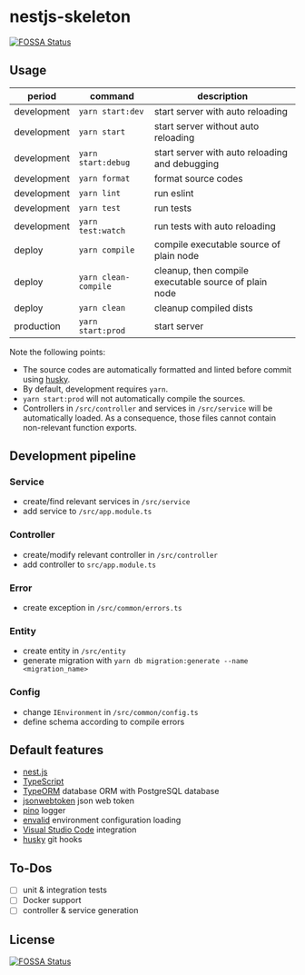 # nestjs-skeleton

[![FOSSA Status](https://app.fossa.io/api/projects/git%2Bgithub.com%2Fcoderfox%2Fnestjs-skeleton.svg?type=shield)](https://app.fossa.io/projects/git%2Bgithub.com%2Fcoderfox%2Fnestjs-skeleton?ref=badge_shield)

## Usage

| period      | command              | description                                           |
| ----------- | -------------------- | ----------------------------------------------------- |
| development | `yarn start:dev`     | start server with auto reloading                      |
| development | `yarn start`         | start server without auto reloading                   |
| development | `yarn start:debug`   | start server with auto reloading and debugging        |
| development | `yarn format`        | format source codes                                   |
| development | `yarn lint`          | run eslint                                            |
| development | `yarn test`          | run tests                                             |
| development | `yarn test:watch`    | run tests with auto reloading                         |
| deploy      | `yarn compile`       | compile executable source of plain node               |
| deploy      | `yarn clean-compile` | cleanup, then compile executable source of plain node |
| deploy      | `yarn clean`         | cleanup compiled dists                                |
| production  | `yarn start:prod`    | start server                                          |

Note the following points:

- The source codes are automatically formatted and linted before commit using [husky](https://github.com/typicode/husky).
- By default, development requires `yarn`.
- `yarn start:prod` will not automatically compile the sources.
- Controllers in `/src/controller` and services in `/src/service` will be automatically loaded. As a consequence, those files cannot contain non-relevant function exports.

## Development pipeline

### Service

- create/find relevant services in `/src/service`
- add service to `/src/app.module.ts`

### Controller

- create/modify relevant controller in `/src/controller`
- add controller to `src/app.module.ts`

### Error

- create exception in `/src/common/errors.ts`

### Entity

- create entity in `/src/entity`
- generate migration with `yarn db migration:generate --name <migration_name>`

### Config

- change `IEnvironment` in `/src/common/config.ts`
- define schema according to compile errors

## Default features

- [nest.js](https://nestjs.com)
- [TypeScript](https://www.typescriptlang.org)
- [TypeORM](https://typeorm.io) database ORM with PostgreSQL database
- [jsonwebtoken]() json web token
- [pino](https://github.com/pinojs/pino) logger
- [envalid](https://github.com/af/envalid) environment configuration loading
- [Visual Studio Code](https://code.visualstudio.com) integration
- [husky](https://github.com/typicode/husky) git hooks

## To-Dos

- [ ] unit & integration tests
- [ ] Docker support
- [ ] controller & service generation

## License

[![FOSSA Status](https://app.fossa.io/api/projects/git%2Bgithub.com%2Fcoderfox%2Fnestjs-skeleton.svg?type=large)](https://app.fossa.io/projects/git%2Bgithub.com%2Fcoderfox%2Fnestjs-skeleton?ref=badge_large)
